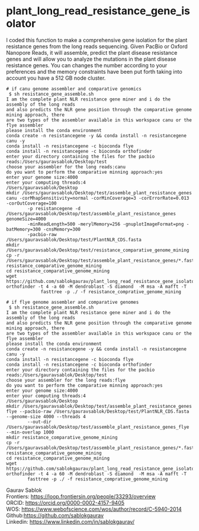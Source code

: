 # plant_long_read_resistance_gene_isolator
I coded this function to make a comprehensive gene isolation for the plant resistance genes from the long reads sequencing. Given PacBio or Oxford Nanopore Reads, it will assemble, predict the plant disease resistance genes and will allow you to analyze the mutations in the plant disease resistance genes. You can changes the number according to your preferences and the memory constraints have been put forth taking into account you have a 512 GB node cluster. 

```
# if canu genome assembler and comparative genomics
 $ sh resistance_gene_assemble.sh
I am the complete plant NLR resistance gene miner and i do the assembly of the long reads
and also predicts the NLR gene position through the comparative genome mining approach, there
are two types of the assembler available in this workspace canu or the flye assembler
please install the conda environment
conda create -n resistancegene -y && conda install -n resistancegene canu -y
conda install -n resistancegene -c bioconda flye
conda install -n resistancegene -c bioconda orthofinder
enter your directory containing the files for the pacbio reads:/Users/gauravsablok/Desktop/test
choose your assembler for the long reads:canu
do you want to perform the comparative minning approach:yes
enter your genome size:4000
enter your computing threads:4
/Users/gauravsablok/Desktop
mkdir /Users/gauravsablok/Desktop/test/assemble_plant_resistance_genes
canu -corMhapSensitivity=normal -corMinCoverage=3 -corErrorRate=0.013 -corOutCoverage=100
        -p resistancegene -d /Users/gauravsablok/Desktop/test/assemble_plant_resistance_genes genomeSize=4000
        -minReadLength=500 -merylMemory=256 -gnuplotImageFormat=png -batMemory=300 -cnsMemory=300 
        -pacbio-raw /Users/gauravsablok/Desktop/test/PlantNLR_CDS.fasta
mkdir /Users/gauravsablok/Desktop/test/resistance_comparative_genome_mining
cp -r /Users/gauravsablok/Desktop/test/assemble_plant_resistance_genes/*.fasta resistance_comparative_genome_mining
cd resistance_comparative_genome_mining
wget https://github.com/sablokgaurav/plant_long_read_resistance_gene_isolator/blob/main/PlantNLR_CDS.fasta
orthofinder -t 4 -a 60 -M dendroblast -S diamond  -M msa -A mafft -T
             fasttree -p ./ -f resistance_comprative_genome_mining
```
```
# if flye genome assembler and comparative genomes
 $ sh resistance_gene_assemble.sh
I am the complete plant NLR resistance gene miner and i do the assembly of the long reads
and also predicts the NLR gene position through the comparative genome mining approach, there
are two types of the assembler available in this workspace canu or the flye assembler
please install the conda environment
conda create -n resistancegene -y && conda install -n resistancegene canu -y
conda install -n resistancegene -c bioconda flye
conda install -n resistancegene -c bioconda orthofinder
enter your directory containing the files for the pacbio reads:/Users/gauravsablok/Desktop/test
choose your assembler for the long reads:flye
do you want to perform the comparative minning approach:yes
enter your genome size:4000
enter your computing threads:4
/Users/gauravsablok/Desktop
mkdir /Users/gauravsablok/Desktop/test/assemble_plant_resistance_genes
flye --pacbio-raw /Users/gauravsablok/Desktop/test/PlantNLR_CDS.fasta --genome-size 4000 --threads 4
        --out-dir /Users/gauravsablok/Desktop/test/assemble_plant_resistance_genes_flye --min-overlap 1000
mkdir resistance_comparative_genome_mining
cp -r /Users/gauravsablok/Desktop/test/assemble_plant_resistance_genes/*.fasta resistance_comparative_genome_mining
cd resistance_comparative_genome_mining
wget https://github.com/sablokgaurav/plant_long_read_resistance_gene_isolator/blob/main/PlantNLR_CDS.fasta
orthofinder -t 4 -a 60 -M dendroblast -S diamond  -M msa -A mafft -T
        fasttree -p ./ -f resistance_comprative_genome_mining
```
Gaurav Sablok \
Frontiers: https://loop.frontiersin.org/people/33293/overview \
ORCID: https://orcid.org/0000-0002-4157-9405 \
WOS: https://www.webofscience.com/wos/author/record/C-5940-2014 \
Github:https://github.com/sablokgaurav \
Linkedin: https://www.linkedin.com/in/sablokgaurav/ 
